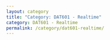 ```yaml
---
layout: category
title: "Category: DAT601 - Realtime"
category: DAT601 - Realtime
permalink: /category/dat601-realtime/
---
```

